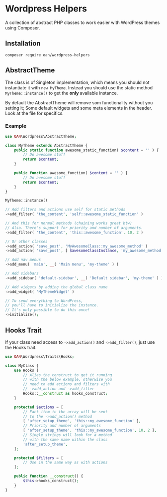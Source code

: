 # Wordpress Helpers

A collection of abstract PHP classes to work easier with WordPress themes using Composer.

## Installation

```
composer require oan/wordpress-helpers
```

## AbstractTheme

The class is of Singleton implementation, which means you should not instantiate it with `new MyTheme`. Instead you should use the static method `MyTheme::instance()` to get the **only** available instance.

By default the AbstractTheme will remove som functionality without you setting it; Some default widgets and some meta elements in the header. Look at the file for specifics.

### Example

```php
use OAN\Wordpress\AbstractTheme;

class MyTheme extends AbstractTheme {
	public static function awesome_static_function( $content = '' ) {
		// Do awesome stuff
		return $content;
	}

	public function awesome_function( $content = '' ) {
		// Do awesome stuff
		return $content;
	}
}

MyTheme::instance()

// Add filters and actions use self for static methods
->add_filter( 'the_content', 'self::awesome_static_function' )

// And this for normal methods (chaining works great btw)
// Also. There's support for priority and number of arguments.
->add_filter( 'the_content', 'this::awesome_function', 10, 2 )

// Or other classes
->add_action( 'save_post', 'MyAwesomeClass::my_awesome_method' )
->add_action( 'save_post', [ $awesomeClassInstance, 'my_awesome_method' ] )

// Add nav menus
->add_menu( 'main', __( 'Main menu', 'my-theme' ) )

// Add sidebars
->add_sidebar( 'default-sidebar', __( 'Default sidebar', 'my-theme' ) )

// Add widgets by adding the global class name
->add_widget( 'MyThemeWidget' )

// To send everything to WordPress,
// you'll have to initialize the instance.
// It's only possible to do this once!
->initialize();
```

## Hooks Trait

If your class need access to `->add_action()` and `->add_filter()`, just use the Hooks trait.

```php
use OAN\Wordpress\Traits\Hooks;

class MyClass {
	use Hooks {
		// Alias the construct to get it running
		// with the below example, otherwise you
		// need to add actions and filters with
		// ->add_action and ->add_filter
		Hooks::__construct as hooks_construct;
	}

	protected $actions = [
		// Eact item in the array will be sent
		// to the ->add_action() method
		[ 'after_setup_theme', 'this::my_awesome_function' ],
		// Priority and number of arguments
		[ 'after_setup_theme', 'this::my_awesome_function', 10, 2 ],
		// Single strings will look for a method
		// with the same name within the class
		'after_setup_theme',
	];

	protected $filters = [
		// Use in the same way as with actions
	];

	public function __construct() {
		$this->hooks_construct();
	}
}
```

